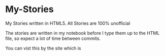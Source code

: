 # My-Stories
My Stories written in HTML5. All Stories are 100% unofficial 

The stories are written in my notebook before I type them up to the HTML file, so expect a lot of time between commits.

You can vist this by the site which is
